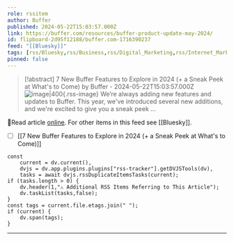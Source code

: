 ```yaml
---
role: rssitem
author: Buffer
published: 2024-05-22T15:03:57.000Z
link: https://buffer.com/resources/buffer-product-update-may-2024/
id: flipboard-2d95f12188/buffer.com-1716390237
feed: "[[Bluesky]]"
tags: [rss/Bluesky,rss/Business,rss/Digital_Marketing,rss/Internet_Marketing,rss/Viral_Marketing]
pinned: false
---
```


> [!abstract] 7 New Buffer Features to Explore in 2024 (+ a Sneak Peek at What's to Come) by Buffer - 2024-05-22T15:03:57.000Z
> ![image|400](https://ic-cdn.flipboard.com/buffer.com/7295abec9d6cdb75b6d8e351974c1b331cafe126/_xlarge.png){.rss-image}
> We’re always adding new features and updates to Buffer. This year, we've introduced several new additions, and we're excited to give you a sneak peek …

🔗Read article [online](https://buffer.com/resources/buffer-product-update-may-2024/). For other items in this feed see [[Bluesky]].

- [ ] [[7 New Buffer Features to Explore in 2024 (+ a Sneak Peek at What's to Come)]]

~~~dataviewjs
const
    current = dv.current(),
	dvjs = dv.app.plugins.plugins["rss-tracker"].getDVJSTools(dv),
	tasks = await dvjs.rssDuplicateItemsTasks(current);
if (tasks.length > 0) {
	dv.header(1,"⚠ Additional RSS Items Referring to This Article");
    dv.taskList(tasks,false);
}
const tags = current.file.etags.join(" ");
if (current) {
	dv.span(tags);
}
~~~

- - -

